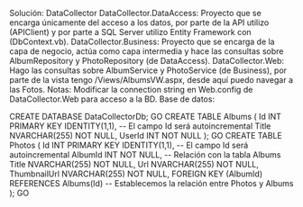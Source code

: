 Solución: DataCollector
DataCollector.DataAccess: Proyecto que se encarga únicamente del acceso a los datos, por parte de la API utilizo (APIClient) y por parte a SQL Server utilizo Entity Framework con (DbContext.vb). 
DataCollector.Business: Proyecto que se encarga de la capa de negocio, actúa como capa intermedia y hace las consultas sobre AlbumRepository y PhotoRepository (de DataAccess).
DataCollector.Web: Hago las consultas sobre AlbumService y PhotoService (de Business), por parte de la vista tengo /Views/AlbumsVW.aspx, desde aquí puedo navegar a las Fotos. 
Notas: Modificar la connection string en Web.config de DataCollector.Web para acceso a la BD.
Base de datos:

CREATE DATABASE DataCollectorDb;
GO
CREATE TABLE Albums (
    Id INT PRIMARY KEY IDENTITY(1,1),  -- El campo Id será autoincremental
    Title NVARCHAR(255) NOT NULL,
    UserId INT NOT NULL
);
GO
CREATE TABLE Photos (
    Id INT PRIMARY KEY IDENTITY(1,1),  -- El campo Id será autoincremental
    AlbumId INT NOT NULL,  -- Relación con la tabla Albums
    Title NVARCHAR(255) NOT NULL,
    Url NVARCHAR(255) NOT NULL,
    ThumbnailUrl NVARCHAR(255) NOT NULL,
    FOREIGN KEY (AlbumId) REFERENCES Albums(Id)  -- Establecemos la relación entre Photos y Albums
);
GO


